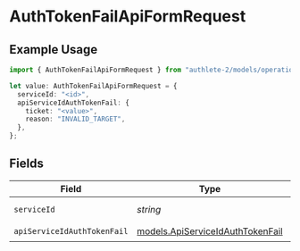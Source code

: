 # AuthTokenFailApiFormRequest

## Example Usage

```typescript
import { AuthTokenFailApiFormRequest } from "authlete-2/models/operations";

let value: AuthTokenFailApiFormRequest = {
  serviceId: "<id>",
  apiServiceIdAuthTokenFail: {
    ticket: "<value>",
    reason: "INVALID_TARGET",
  },
};
```

## Fields

| Field                                                                         | Type                                                                          | Required                                                                      | Description                                                                   |
| ----------------------------------------------------------------------------- | ----------------------------------------------------------------------------- | ----------------------------------------------------------------------------- | ----------------------------------------------------------------------------- |
| `serviceId`                                                                   | *string*                                                                      | :heavy_check_mark:                                                            | A service ID.                                                                 |
| `apiServiceIdAuthTokenFail`                                                   | [models.ApiServiceIdAuthTokenFail](../../models/apiserviceidauthtokenfail.md) | :heavy_check_mark:                                                            | N/A                                                                           |